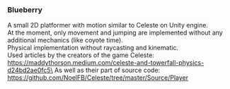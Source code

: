 ### Blueberry
A small 2D platformer with motion similar to Celeste on Unity engine.\
At the moment, only movement and jumping are implemented without any additional mechanics (like coyote time).\
Physical implementation without raycasting and kinematic.\
Used articles by the creators of the game Celeste: https://maddythorson.medium.com/celeste-and-towerfall-physics-d24bd2ae0fc5\
As well as their part of source code: https://github.com/NoelFB/Celeste/tree/master/Source/Player
